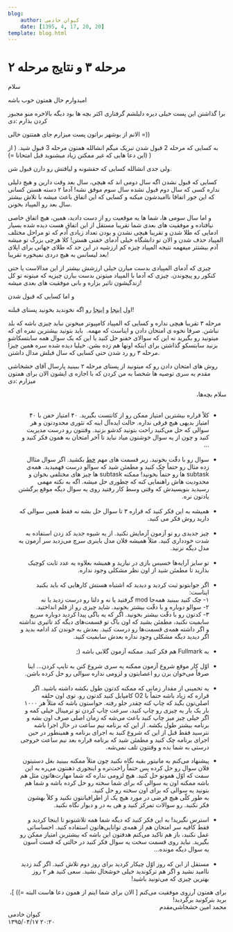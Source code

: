 ```yaml
---
blog:
    author: کیوان خادمی
    date: [1395, 4, 17, 20, 20]
template: blog.html
---
```

# مرحله ۳ و نتایج مرحله ۲

<div class="cnt">
<p>سلام</p>
<p>امیدوارم حال همتون خوب باشه</p>
<p>برا گذاشتن این پست خیلی دیره دلیلشم گرفتاری اکثر بچه ها بود دیگه بالاخره منو مجبور کردن بذارم :دی</p>
<p>الانم از بوشهر براتون پست میزارم جای همتتون خالی =))</p>
<p>به کسایی که مرحله 2 قبول شدن تبریک میگم انشالله همتون مرحله 3 قبول شید. ( از این دعا هایی که غیر ممکنن زیاد میشنوید قبل امتحانا =)) )</p>
<p>ولی جدی انشالله کسایی که حقشونه و لیاقتش رو دارن قبول شن.</p>
<p>کسایی که قبول نشدن اگه سال دومی اند که هیچی، سال بعد وقت دارین و هیچ دلیلی نداره کسی که سال دوم قبول نشده سال سوم موفق نشه! آدما ۲ دسته هستن کسانی که این جور اتفاقا ناامیدشون میکنه و کسایی که این اتفاق باعث میشه با تلاش بیشتر سال بعد رو المپیاد بخونن.</p>
<p>و اما سال سومی ها، شما ها یه موقعیت رو از دست دادید، همین، هیچ اتفاق خاصی نیافتاده و موفقیت های بعدی شما تقریبا مستقل از این اتفاق هست دیده شده بسیار ادمایی که طلا شدن و تقریبا هیچی نشدن و بودن تعداد زیادی آدم که تو مراحل مختلف المپیاد حذف شدن و الان تو دانشگاه خیلی آدمای خفنی هستن! کلا هرچی بزرگ تو میشه آدم بیشتتر میفهمه نتیجه المپیاد چیزه کم ارزشیه در این حد که طلای جهانی برای اپلای بعد لیسانس به هیچ دردی نمیخوره تقریبا!</p>
<p>چیزی که آدمای المپیادی بدست میارن خیلی ارزشش بیشتر از این مدالاست یا حتی کنکور رو پیچوندن. چیزی که آدما با المپیاد میتونن بدست بیارن چیزیه که میتونه تو کل زندگیشون تاثیر بزاره و بانی موفقیت های بعدی میشه!</p>
<p>و اما کسایی که قبول شدن</p>
<p>اول <a href="http://shaazzz.ir/1395/02/05/day-before-m2-tips">اینجا</a> و <a href="http://shaazzz.ir/1395/02/01/tips-for-taking-exams">اینجا</a> رو اگه نخوندید بخونید پستای قبلنه!</p>
<p>مرحله ۳ تقریبا هیچی نداره و کسایی که المپیاد کامپیوتر میخونن نباید چیزی باشه که بلد نباشن. صرفا نحوه ی امتحان دادن و ایناست که مهمه.  باید بتونید بیشترین نمره ای که میتونید رو بگیرید نه این که سوالای خفنو حل کنید یا این که یک سوال همه سابتسکاشو بزنید سابتسکو گذاشتن برای اینکه اونها هم زده بشن. خیلیا دیده شده سره همین چیزا مرحله ۳ رو رد شدن حتی کسایی که سال قبلش مدال داشتن.</p>
<p>روش های امتحان دادن رو که میتونید از پستای مرحله ۲ ببینید پارسال آقای خشخاشی مقدم یه سری توصیه ها شخصا به من کردن که با اجازه ی ایشون الان برای همتون میزارم :دی</p>
<div dir="rtl">سلام بچه‌ها،<br clear="all"/>
</div>
<div dir="rtl"><br clear="none"/></div>
<div dir="rtl">
<ul>
<li>کلاً قراره بیشترین امتیاز ممکن رو از کانتست بگیرید. ۴۰ امتیاز خفن با ۴۰ امتیاز بدیهی هیچ فرقی نداره. حالت ایده‌آل اینه که تئوری محدودتون و هر سوالی که حل می‌کنید راحت بتونید کدشو بزنید. وقتتون رو درست مدیریت کنید و چون از یه سوال خوشتون میاد نباید تا آخر امتحان به همون فکر کنید و ...<br clear="none"/><br clear="none"/>
</li>
<li>سوال رو با دقّت بخونید. زیر قسمت های مهم <u>خط</u> بکشید. اگر سوال مثاال زده مثال رو حتماً چک کنید و مطمئن شید که سوالو درست فهمیدید. همه‌ی subtask ها رو حتماً بخونید! ممکنه subtask ها چیز های مختلفی بخوان و محدودیت هاش راهنمایی کنه که چطوری حل میشه. اگه به نکته مهمی رسیدید بنویسیدش که وقتی وسط کار رفتید روی یه سوال دیگه موقع برگشتن یادتون نره.<br clear="none"/><br clear="none"/>
</li>
<li>همیشه به این فکر کنید که قراره ۳ تا سوال حل بشه نه فقط همین سوالی که دارید روش فکر می کنید.<br clear="none"/><br clear="none"/>
</li>
<li>چیز جدیدی رو تو آزمون آزمایش نکنید. از یه شیوه جدید کد زدن استفاده به شدت خودداری کنید. مثلاً همیشه فلان مدل باینری سرچ می‌زدید سر آزمون یه مدل دیگه نزنید.<br clear="none"/><br clear="none"/>
</li>
<li>تو سایز آرایه‌ها خسیس بازی در نیارید و همیشه بعلاوه یه عدد ثابت کوچیک بذارید تا مطمئن شید از اون نظر مشکلی وجود نداره.<br clear="none"/><br clear="none"/>
</li>
<li>اگر جوابتونو ثبت کردید و دیدید که اشتباه هستش کارهایی که باید بکنید ایناست:<br clear="none"/>۱- چک کنید ببینید همه‌جا mod گرفتید یا نه و دلتا رو درست زدید یا نه<br clear="none"/>۲- سوالو دوباره و با دقّت بیشتر بخونید. شاید چیزی رو از قلم انداختید.<br clear="none"/>۳- کدتون رو با دقّت بیشتر بخونید. اگر که یه باگی پیدا کردید دوباره سریع سابمیت نکنید، مطمئن بشید که اون باگ تو قسمت‌های دیگه کد تاثیری نداشته و اگر داشته همه‌ی قسمت‌ها رو درست کنید. بعدش به خوندن کد ادامه بدید و اگر دیدید دیگه مشکلی وجود نداره بعدش سابمیت کنید.<br clear="none"/><br clear="none"/>
</li>
<li>به Fullmark هم فکر کنید. ممکنه آزمون گلابی باشه (;<br clear="none"/><br clear="none"/>
</li>
<li>اوّل کار موقع شروع آزمون ممکنه یه سری شروع کنن به تایپ کردن... اینا صرفاً می‌خوان برن رو اعصابتون و لزومی نداره سوالی رو حل کرده باشن.<br clear="none"/><br clear="none"/>
</li>
<li>یه تخمینی از مقدار زمانی که ممکنه کدتون طول بکشه داشته باشید. اگر قراره که زیاد باشه حتماً با O2 کامپایل کنید کدتون رو. توی اون حلقه اصلی‌تون بگید که چاپ کنه چقدر جلو رفته. حواستون باشه که مثلاً هر ۱۰۰۰ بار یک بار یه چیزی رو چاپ کنید، سرعت چاپ کردن تو ترمینال خیلی کمه و اگر خیلی چیز میز چاپ کنید باعث می‌شه که زمان اصلی صرف اون بشه و برنامه بیشتر طول بکشه. از این که برنامه نیم ساعت در حال اجرا باشه نترسید فقط قبل از این که شروع کنید به اجرای برنامه و همینطور در حین اجرای برنامه چک کنید و مطمئن شید که برنامه قراره بعد نیم ساعت خروجی درستی به شما بده و وقتتون تلف نمی‌شه.</li>
</ul>
<ul>
<li>پیشنهاد می‌کنم به مانیتور بقیه نگاه نکنید چون مثلاً ممکنه ببینید بغل دستیتون فلان سوال رو حل کرده پس حتماً راحت‌تره و اینجوری ذهنتون می‌ره به این سمت که اوّل همونو حل کنید. هیچ لزومی نداره که شما مهارت‌هاتون مثل هم باشه ممکنه اون یه سوالی که برای شما سخته رو حل کرده باشه و شما هم بتونید یه سوالی که برای اون سخته رو حل کنید.<br clear="none"/>به طور کلّی هیچ فرضی در مورد هیچ یک از اطرافیانتون نکنید و کلاً بهشون فکر نکنید. رو سوالات تمرکز کنید و هی به در و دیوار نگاه نکنید.<br clear="none"/><br clear="none"/>
</li>
<li>استرس نگیرید! به این فکر کنید که دیگه شما همه تلاشتونو تا اینجا کردید و فقط کافیه سر امتحان هم از همه‌ی توانایی‌هاتون استفاده کنید. احساساتی عمل نکنید، باز هم تاکید می‌کنم هدفتون این باشه که بیشترین امتیاز ممکن رو بگیرید. نباید روی قسمت سخت یه سوال فکر کنید در حالتی که قست آسون یه سوال دیگه مونده...<br clear="none"/><br clear="none"/>
</li>
<li>مستقل از این که روز اوّل چیکار کردید برای روز دوم تلاش کنید. اگر گند زدید ناامید نشید و اگر هم ترکوندید خیلی خوشحال نشید. سعی کنید هر ۲ روز بهترین چیزی که می‌تونید باشید!</li>
</ul>
<div>برای همتون آرزوی موفقیت می‌کنم [ الان برای شما اینم از همون دعا هاست البته =)) ]، برید بترکونید برگردید!</div>
<div>محمد امین خشخاشی‌مقدم</div>
</div>
</div>

<div class="blog-info">
    <div class="blog-author">کیوان خادمی</div>
    <div class="blog-date">۱۳۹۵/۰۴/۱۷ ۲۰:۲۰</div>
</div>

